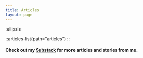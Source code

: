 ```yaml
---
title: Articles
layout: page
---
```


:ellipsis

::articles-list{path="articles"}
::

#### Check out my [Substack](https://23jjl.substack.com/) for more articles and stories from me.
